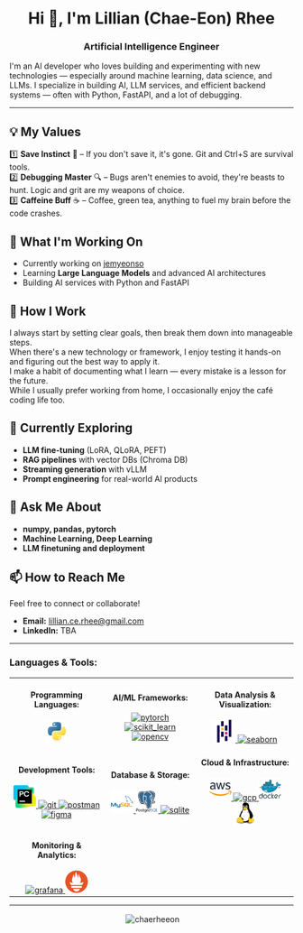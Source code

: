 <h1 align="center">Hi 👋, I'm Lillian (Chae-Eon) Rhee</h1>
<h3 align="center">Artificial Intelligence Engineer</h3>

I'm an AI developer who loves building and experimenting with new technologies — especially around machine learning, data science, and LLMs.
I specialize in building AI, LLM services, and efficient backend systems — often with Python, FastAPI, and a lot of debugging.  

---

## 💡 My Values

1️⃣ **Save Instinct** 💾 – If you don't save it, it's gone. Git and Ctrl+S are survival tools.  
2️⃣ **Debugging Master** 🔍 – Bugs aren't enemies to avoid, they're beasts to hunt. Logic and grit are my weapons of choice.  
3️⃣ **Caffeine Buff** ☕ – Coffee, green tea, anything to fuel my brain before the code crashes.

## 🔭 What I'm Working On
- Currently working on [jemyeonso](https://github.com/je-myeon-so/Jemyeonso-AI)
- Learning **Large Language Models** and advanced AI architectures
- Building AI services with Python and FastAPI

## 🧠 How I Work

I always start by setting clear goals, then break them down into manageable steps.  
When there's a new technology or framework, I enjoy testing it hands-on and figuring out the best way to apply it.  
I make a habit of documenting what I learn — every mistake is a lesson for the future.  
While I usually prefer working from home, I occasionally enjoy the café coding life too.

## 🌱 Currently Exploring
- **LLM fine-tuning** (LoRA, QLoRA, PEFT)
- **RAG pipelines** with vector DBs (Chroma DB)
- **Streaming generation** with vLLM
- **Prompt engineering** for real-world AI products

## 💬 Ask Me About
- **numpy, pandas, pytorch**
- **Machine Learning, Deep Learning**
- **LLM finetuning and deployment**

## 📫 How to Reach Me
Feel free to connect or collaborate!
- **Email:** lillian.ce.rhee@gmail.com
- **LinkedIn:** TBA

---

<h3 align="left">Languages & Tools:</h3>

<table>
<tr>
<td align="center" width="300">
<h4>Programming Languages:</h4>
<a href="https://www.python.org" target="_blank" rel="noreferrer"> <img src="https://raw.githubusercontent.com/devicons/devicon/master/icons/python/python-original.svg" alt="python" width="40" height="40"/> </a>
</td>
<td align="center" width="300">
<h4>AI/ML Frameworks:</h4>
<a href="https://pytorch.org/" target="_blank" rel="noreferrer"> <img src="https://www.vectorlogo.zone/logos/pytorch/pytorch-icon.svg" alt="pytorch" width="40" height="40"/> </a> <a href="https://scikit-learn.org/" target="_blank" rel="noreferrer"> <img src="https://upload.wikimedia.org/wikipedia/commons/0/05/Scikit_learn_logo_small.svg" alt="scikit_learn" width="40" height="40"/> </a> <a href="https://opencv.org/" target="_blank" rel="noreferrer"> <img src="https://www.vectorlogo.zone/logos/opencv/opencv-icon.svg" alt="opencv" width="40" height="40"/> </a>
</td>
<td align="center" width="300">
<h4>Data Analysis & Visualization:</h4>
<a href="https://pandas.pydata.org/" target="_blank" rel="noreferrer"> <img src="https://raw.githubusercontent.com/devicons/devicon/2ae2a900d2f041da66e950e4d48052658d850630/icons/pandas/pandas-original.svg" alt="pandas" width="40" height="40"/> </a> <a href="https://seaborn.pydata.org/" target="_blank" rel="noreferrer"> <img src="https://seaborn.pydata.org/_images/logo-mark-lightbg.svg" alt="seaborn" width="40" height="40"/> </a>
</td>
</tr>
<tr>
<td align="center">
<h4>Development Tools:</h4>
<a href="https://www.jetbrains.com/pycharm/" target="_blank" rel="noreferrer"> <img src="https://raw.githubusercontent.com/devicons/devicon/master/icons/pycharm/pycharm-original.svg" alt="pycharm" width="40" height="40"/> </a> <a href="https://git-scm.com/" target="_blank" rel="noreferrer"> <img src="https://www.vectorlogo.zone/logos/git-scm/git-scm-icon.svg" alt="git" width="40" height="40"/> </a> <a href="https://postman.com" target="_blank" rel="noreferrer"> <img src="https://www.vectorlogo.zone/logos/getpostman/getpostman-icon.svg" alt="postman" width="40" height="40"/> </a> <a href="https://www.figma.com/" target="_blank" rel="noreferrer"> <img src="https://www.vectorlogo.zone/logos/figma/figma-icon.svg" alt="figma" width="40" height="40"/> </a>
</td>
<td align="center">
<h4>Database & Storage:</h4>
<a href="https://www.mysql.com/" target="_blank" rel="noreferrer"> <img src="https://raw.githubusercontent.com/devicons/devicon/master/icons/mysql/mysql-original-wordmark.svg" alt="mysql" width="40" height="40"/> </a> <a href="https://www.postgresql.org" target="_blank" rel="noreferrer"> <img src="https://raw.githubusercontent.com/devicons/devicon/master/icons/postgresql/postgresql-original-wordmark.svg" alt="postgresql" width="40" height="40"/> </a> <a href="https://www.sqlite.org/" target="_blank" rel="noreferrer"> <img src="https://www.vectorlogo.zone/logos/sqlite/sqlite-icon.svg" alt="sqlite" width="40" height="40"/> </a>
</td>
<td align="center">
<h4>Cloud & Infrastructure:</h4>
<a href="https://aws.amazon.com" target="_blank" rel="noreferrer"> <img src="https://raw.githubusercontent.com/devicons/devicon/master/icons/amazonwebservices/amazonwebservices-original-wordmark.svg" alt="aws" width="40" height="40"/> </a> <a href="https://cloud.google.com" target="_blank" rel="noreferrer"> <img src="https://www.vectorlogo.zone/logos/google_cloud/google_cloud-icon.svg" alt="gcp" width="40" height="40"/> </a> <a href="https://www.docker.com/" target="_blank" rel="noreferrer"> <img src="https://raw.githubusercontent.com/devicons/devicon/master/icons/docker/docker-original-wordmark.svg" alt="docker" width="40" height="40"/> </a> <a href="https://www.linux.org/" target="_blank" rel="noreferrer"> <img src="https://raw.githubusercontent.com/devicons/devicon/master/icons/linux/linux-original.svg" alt="linux" width="40" height="40"/> </a>
</td>
</tr>
<tr>
<td align="center">
<h4>Monitoring & Analytics:</h4>
<a href="https://grafana.com" target="_blank" rel="noreferrer"> <img src="https://www.vectorlogo.zone/logos/grafana/grafana-icon.svg" alt="grafana" width="40" height="40"/> </a> <a href="https://prometheus.io/" target="_blank" rel="noreferrer"> <img src="https://raw.githubusercontent.com/devicons/devicon/master/icons/prometheus/prometheus-original.svg" alt="prometheus" width="40" height="40"/> </a>
</td>
<td align="center">

</td>
<td align="center">

</td>
</tr>
</table>

---
<p align="center">&nbsp;<img align="center" src="https://github-readme-stats.vercel.app/api?username=chaerheeon&show_icons=true&locale=en" alt="chaerheeon" /></p>